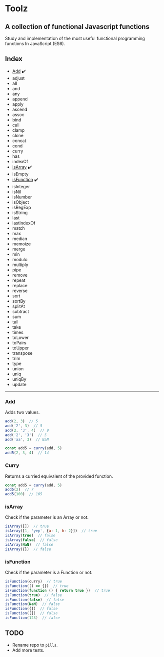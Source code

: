 # Toolz
## A collection of functional Javascript functions

Study and implementation of the most useful functional programming functions
In JavaScript (ES6).


## Index

- [Add](#add) ✔️
- adjust
- all
- and
- any
- append
- apply
- ascend
- assoc
- bind
- call
- clamp
- clone
- concat
- cond
- curry
- has
- indexOf
- [isArray](#isarray) ✔️
- isEmpty
- [isFunction](#isfunction) ✔️
- isInteger
- isNil
- isNumber
- isObject
- isRegExp
- isString
- last
- lastIndexOf
- match
- max
- median
- memoize
- merge
- min
- modulo
- multiply
- pipe
- remove
- repeat
- replace
- reverse
- sort
- sortBy
- splitAt
- subtract
- sum
- tail
- take
- times
- toLower
- toPairs
- toUpper
- transpose
- trim
- type
- union
- uniq
- uniqBy
- update


---


### Add

Adds two values.

```javascript
add(2, 3)  // 5
add('2', 3)  // 5
add(2, '3', 4)  // 9
add('2', '3')  // 5
add('aa', 3)  // NaN

const add5 = curry(add, 5)
add5(2, 3, 4)  // 14
```

### Curry

Returns a curried equivalent of the provided function.

```javascript
const add5 = curry(add, 5)
add5(2)  // 7
add5(100)  // 105
```


### isArray

Check if the parameter is an Array or not.

```javascript
isArray([])  // true
isArray([1, 'yep', {a: 1, b: 2}])  // true
isArray(true)  // false
isArray(false)  // false
isArray(NaN)  // false
isArray({})  // false
```


### isFunction

Check if the parameter is a Function or not.

```javascript
isFunction(curry)  // true
isFunction(() => {})  // true
isFunction(function () { return true })  // true
isFunction(true)  // false
isFunction(false)  // false
isFunction(NaN)  // false
isFunction({})  // false
isFunction([])  // false
isFunction(123)  // false
```


## TODO

- Rename repo to `pills`.
- Add more tests.
